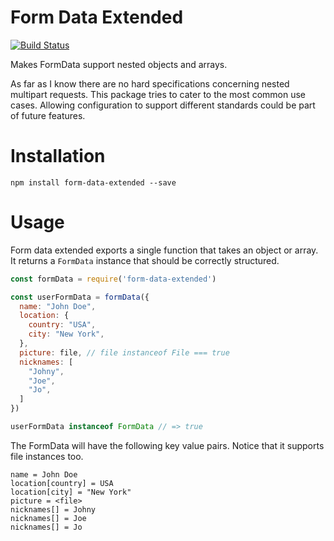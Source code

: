 # Form Data Extended
[![Build Status](https://travis-ci.org/bas080/form-data-extended.svg?branch=master)](https://travis-ci.org/bas080/form-data-extended)

Makes FormData support nested objects and arrays.

As far as I know there are no hard specifications concerning nested multipart
requests.  This package tries to cater to the most common use cases.  Allowing
configuration to support different standards could be part of future features.

# Installation

`npm install form-data-extended --save`

# Usage

Form data extended exports a single function that takes an object or array. It
returns a `FormData` instance that should be correctly structured.

```javascript
const formData = require('form-data-extended')

const userFormData = formData({
  name: "John Doe",
  location: {
    country: "USA",
    city: "New York",
  },
  picture: file, // file instanceof File === true
  nicknames: [
    "Johny",
    "Joe",
    "Jo",
  ]
})

userFormData instanceof FormData // => true
```

The FormData will have the following key value pairs. Notice that it supports
file instances too.

```
name = John Doe
location[country] = USA
location[city] = "New York"
picture = <file>
nicknames[] = Johny
nicknames[] = Joe
nicknames[] = Jo
```
